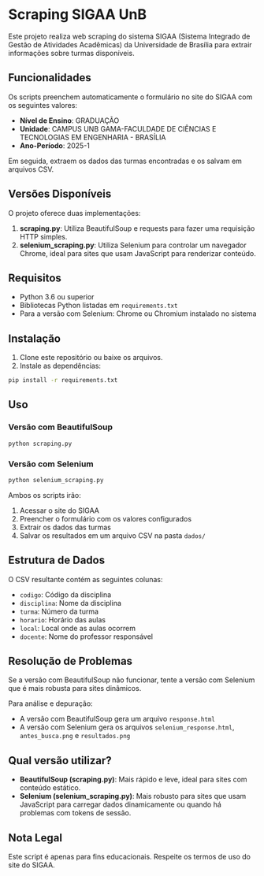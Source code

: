 # Scraping SIGAA UnB

Este projeto realiza web scraping do sistema SIGAA (Sistema Integrado de Gestão de Atividades Acadêmicas) da Universidade de Brasília para extrair informações sobre turmas disponíveis.

## Funcionalidades

Os scripts preenchem automaticamente o formulário no site do SIGAA com os seguintes valores:
- **Nível de Ensino**: GRADUAÇÃO
- **Unidade**: CAMPUS UNB GAMA-FACULDADE DE CIÊNCIAS E TECNOLOGIAS EM ENGENHARIA - BRASÍLIA
- **Ano-Período**: 2025-1

Em seguida, extraem os dados das turmas encontradas e os salvam em arquivos CSV.

## Versões Disponíveis

O projeto oferece duas implementações:

1. **scraping.py**: Utiliza BeautifulSoup e requests para fazer uma requisição HTTP simples.
2. **selenium_scraping.py**: Utiliza Selenium para controlar um navegador Chrome, ideal para sites que usam JavaScript para renderizar conteúdo.

## Requisitos

- Python 3.6 ou superior
- Bibliotecas Python listadas em `requirements.txt`
- Para a versão com Selenium: Chrome ou Chromium instalado no sistema

## Instalação

1. Clone este repositório ou baixe os arquivos.
2. Instale as dependências:

```bash
pip install -r requirements.txt
```

## Uso

### Versão com BeautifulSoup

```bash
python scraping.py
```

### Versão com Selenium

```bash
python selenium_scraping.py
```

Ambos os scripts irão:
1. Acessar o site do SIGAA
2. Preencher o formulário com os valores configurados
3. Extrair os dados das turmas
4. Salvar os resultados em um arquivo CSV na pasta `dados/`

## Estrutura de Dados

O CSV resultante contém as seguintes colunas:
- `codigo`: Código da disciplina
- `disciplina`: Nome da disciplina
- `turma`: Número da turma
- `horario`: Horário das aulas
- `local`: Local onde as aulas ocorrem
- `docente`: Nome do professor responsável

## Resolução de Problemas

Se a versão com BeautifulSoup não funcionar, tente a versão com Selenium que é mais robusta para sites dinâmicos.

Para análise e depuração:
- A versão com BeautifulSoup gera um arquivo `response.html`
- A versão com Selenium gera os arquivos `selenium_response.html`, `antes_busca.png` e `resultados.png`

## Qual versão utilizar?

- **BeautifulSoup (scraping.py)**: Mais rápido e leve, ideal para sites com conteúdo estático.
- **Selenium (selenium_scraping.py)**: Mais robusto para sites que usam JavaScript para carregar dados dinamicamente ou quando há problemas com tokens de sessão.

## Nota Legal

Este script é apenas para fins educacionais. Respeite os termos de uso do site do SIGAA. 
